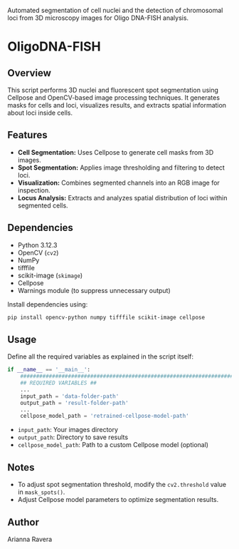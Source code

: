 
Automated segmentation of cell nuclei and the detection of chromosomal loci from 3D microscopy images for Oligo DNA-FISH analysis.

# OligoDNA-FISH

## Overview
This script performs 3D nuclei and fluorescent spot segmentation using Cellpose and OpenCV-based image processing techniques. It generates masks for cells and loci, visualizes results, and extracts spatial information about loci inside cells.

## Features
- **Cell Segmentation:** Uses Cellpose to generate cell masks from 3D images.
- **Spot Segmentation:** Applies image thresholding and filtering to detect loci.
- **Visualization:** Combines segmented channels into an RGB image for inspection.
- **Locus Analysis:** Extracts and analyzes spatial distribution of loci within segmented cells.

## Dependencies
- Python 3.12.3
- OpenCV (`cv2`)
- NumPy
- tifffile
- scikit-image (`skimage`)
- Cellpose
- Warnings module (to suppress unnecessary output)

Install dependencies using:
```bash
pip install opencv-python numpy tifffile scikit-image cellpose
```

## Usage
Define all the required variables as explained in the script itself:
```python
if __name__ == '__main__':
    ######################################################################################
    ## REQUIRED VARIABLES ##
    ...
    input_path = 'data-folder-path'
    output_path = 'result-folder-path'
    ...
    cellpose_model_path = 'retrained-cellpose-model-path'
```
- `input_path`: Your images directory
- `output_path`: Directory to save results
- `cellpose_model_path`: Path to a custom Cellpose model (optional)



## Notes
- To adjust spot segmentation threshold, modify the `cv2.threshold` value in `mask_spots()`.
- Adjust Cellpose model parameters to optimize segmentation results.

## Author
Arianna Ravera
